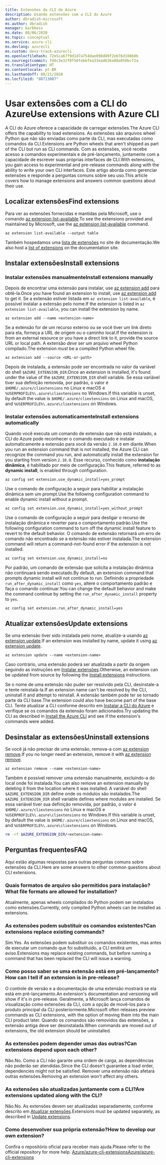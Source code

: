 ```yaml
---
title: Extensões da CLI do Azure
description: Usando extensões com a CLI do Azure
author: dbradish-microsoft
ms.author: dbradish
manager: barbkess
ms.date: 08/06/2020
ms.topic: conceptual
ms.service: azure-cli
ms.devlang: azurecli
ms.custom: devx-track-azurecli
ms.openlocfilehash: 72e5ca67f9d1d7a754dae098d89f2eb76d108b0b
ms.sourcegitcommit: fd8c3e32f0f50feb6fea33ead636a80a050bcf2a
ms.translationtype: HT
ms.contentlocale: pt-BR
ms.lasthandoff: 08/21/2020
ms.locfileid: "88713087"
---
```

# <a name="use-extensions-with-azure-cli"></a><span data-ttu-id="09a5e-103">Usar extensões com a CLI do Azure</span><span class="sxs-lookup"><span data-stu-id="09a5e-103">Use extensions with Azure CLI</span></span> 

<span data-ttu-id="09a5e-104">A CLI do Azure oferece a capacidade de carregar extensões.</span><span class="sxs-lookup"><span data-stu-id="09a5e-104">The Azure CLI offers the capability to load extensions.</span></span> <span data-ttu-id="09a5e-105">As extensões são arquivos wheel Python que não são enviadas como parte da CLI, mas executadas como comandos da CLI.</span><span class="sxs-lookup"><span data-stu-id="09a5e-105">Extensions are Python wheels that aren't shipped as part of the CLI but run as CLI commands.</span></span>
<span data-ttu-id="09a5e-106">Com as extensões, você recebe acesso a comandos experimentais e de pré-lançamento, juntamente com a capacidade de escrever suas próprias interfaces de CLI.</span><span class="sxs-lookup"><span data-stu-id="09a5e-106">With extensions, you gain access to experimental and pre-release commands along with the ability to write your own CLI interfaces.</span></span> <span data-ttu-id="09a5e-107">Este artigo aborda como gerenciar extensões e responde a perguntas comuns sobre seu uso.</span><span class="sxs-lookup"><span data-stu-id="09a5e-107">This article covers how to manage extensions and answers common questions about their use.</span></span>

## <a name="find-extensions"></a><span data-ttu-id="09a5e-108">Localizar extensões</span><span class="sxs-lookup"><span data-stu-id="09a5e-108">Find extensions</span></span>

<span data-ttu-id="09a5e-109">Para ver as extensões fornecidas e mantidas pela Microsoft, use o comando [az extension list-available](/cli/azure/extension#az-extension-list-available).</span><span class="sxs-lookup"><span data-stu-id="09a5e-109">To see the extensions provided and maintained by Microsoft, use the [az extension list-available](/cli/azure/extension#az-extension-list-available) command.</span></span>

```azurecli-interactive
az extension list-available --output table
```

<span data-ttu-id="09a5e-110">Também hospedamos uma [lista de extensões](azure-cli-extensions-list.md) no site de documentação.</span><span class="sxs-lookup"><span data-stu-id="09a5e-110">We also host a [list of extensions](azure-cli-extensions-list.md) on the documentation site.</span></span>

## <a name="install-extensions"></a><span data-ttu-id="09a5e-111">Instalar extensões</span><span class="sxs-lookup"><span data-stu-id="09a5e-111">Install extensions</span></span>

### <a name="install-extensions-manually"></a><span data-ttu-id="09a5e-112">Instalar extensões manualmente</span><span class="sxs-lookup"><span data-stu-id="09a5e-112">Install extensions manually</span></span>

<span data-ttu-id="09a5e-113">Depois de encontrar uma extensão para instalar, use [az extension add](https://docs.microsoft.com/cli/azure/extension#az-extension-add) para obtê-la.</span><span class="sxs-lookup"><span data-stu-id="09a5e-113">Once you have found an extension to install, use [az extension add](https://docs.microsoft.com/cli/azure/extension#az-extension-add) to get it.</span></span> <span data-ttu-id="09a5e-114">Se a extensão estiver listada em `az extension list-available`, é possível instalar a extensão pelo nome.</span><span class="sxs-lookup"><span data-stu-id="09a5e-114">If the extension is listed in `az extension list-available`, you can install the extension by name.</span></span>

```azurecli-interactive
az extension add --name <extension-name>
```

<span data-ttu-id="09a5e-115">Se a extensão for de um recurso externo ou se você tiver um link direto para ela, forneça a URL de origem ou o caminho local.</span><span class="sxs-lookup"><span data-stu-id="09a5e-115">If the extension is from an external resource or you have a direct link to it, provide the source URL or local path.</span></span> <span data-ttu-id="09a5e-116">A extensão _deve_ ser um arquivo wheel Python compilado.</span><span class="sxs-lookup"><span data-stu-id="09a5e-116">The extension _must_ be a compiled Python wheel file.</span></span>

```azurecli-interactive
az extension add --source <URL-or-path>
```

<span data-ttu-id="09a5e-117">Depois de instalada, a extensão pode ser encontrada no valor da variável do shell `$AZURE_EXTENSION_DIR`.</span><span class="sxs-lookup"><span data-stu-id="09a5e-117">Once an extension is installed, it's found under the value of the `$AZURE_EXTENSION_DIR` shell variable.</span></span> <span data-ttu-id="09a5e-118">Se essa variável tiver sua definição removida, por padrão, o valor é `$HOME/.azure/cliextensions` no Linux e macOS e `%USERPROFILE%\.azure\cliextensions` no Windows.</span><span class="sxs-lookup"><span data-stu-id="09a5e-118">If this variable is unset, by default the value is `$HOME/.azure/cliextensions` on Linux and macOS, and `%USERPROFILE%\.azure\cliextensions` on Windows.</span></span>

### <a name="install-extensions-automatically"></a><span data-ttu-id="09a5e-119">Instalar extensões automaticamente</span><span class="sxs-lookup"><span data-stu-id="09a5e-119">Install extensions automatically</span></span>

<span data-ttu-id="09a5e-120">Quando você executa um comando de extensão que não está instalado, a CLI do Azure pode reconhecer o comando executado e instalar automaticamente a extensão para você da versão `2.10.0` em diante.</span><span class="sxs-lookup"><span data-stu-id="09a5e-120">When you run an extension command that is not installed, the Azure CLI can recognize the command you run, and automatically install the extension for you starting from version `2.10.0`.</span></span> <span data-ttu-id="09a5e-121">Esse recurso, conhecido como **instalação dinâmica**, é habilitado por meio de configuração.</span><span class="sxs-lookup"><span data-stu-id="09a5e-121">This feature, referred to as **dynamic install**, is enabled through configuration.</span></span>
```azurecli-interactive
az config set extension.use_dynamic_install=yes_prompt
```

<span data-ttu-id="09a5e-122">Use o comando de configuração a seguir para habilitar a instalação dinâmica sem um prompt.</span><span class="sxs-lookup"><span data-stu-id="09a5e-122">Use the following configuration command to enable dynamic install without a prompt.</span></span>
```azurecli-interactive
az config set extension.use_dynamic_install=yes_without_prompt
```

<span data-ttu-id="09a5e-123">Use o comando de configuração a seguir para desligar o recurso de instalação dinâmica e reverter para o comportamento padrão.</span><span class="sxs-lookup"><span data-stu-id="09a5e-123">Use the following configuration command to turn off the dynamic install feature to revert to the default behavior.</span></span> <span data-ttu-id="09a5e-124">O comando de extensão retornará um erro de comando não encontrado se a extensão não estiver instalada.</span><span class="sxs-lookup"><span data-stu-id="09a5e-124">The extension command will return a command-not-found error if the extension is not installed.</span></span>
```azurecli-interactive
az config set extension.use_dynamic_install=no
```

<span data-ttu-id="09a5e-125">Por padrão, um comando de extensão que solicita a instalação dinâmica não continuará sendo executado.</span><span class="sxs-lookup"><span data-stu-id="09a5e-125">By default, an extension command that prompts dynamic install will not continue to run.</span></span> <span data-ttu-id="09a5e-126">Definindo a propriedade `run_after_dynamic_install` como `yes`, altere o comportamento padrão e faça o comando continuar.</span><span class="sxs-lookup"><span data-stu-id="09a5e-126">You can change the default behavior and make the command continue by setting the `run_after_dynamic_install` property to `yes`.</span></span>
```azurecli-interactive
az config set extension.run_after_dynamic_install=yes
```

## <a name="update-extensions"></a><span data-ttu-id="09a5e-127">Atualizar extensões</span><span class="sxs-lookup"><span data-stu-id="09a5e-127">Update extensions</span></span>

<span data-ttu-id="09a5e-128">Se uma extensão tiver sido instalada pelo nome, atualize-a usando [az extension update](https://docs.microsoft.com/cli/azure/extension#az-extension-update).</span><span class="sxs-lookup"><span data-stu-id="09a5e-128">If an extension was installed by name, update it using [az extension update](https://docs.microsoft.com/cli/azure/extension#az-extension-update).</span></span>

```azurecli-interactive
az extension update --name <extension-name>
```

<span data-ttu-id="09a5e-129">Caso contrário, uma extensão poderá ser atualizada a partir da origem seguindo as instruções em [Instalar extensões](#install-extensions).</span><span class="sxs-lookup"><span data-stu-id="09a5e-129">Otherwise, an extension can be updated from source by following the [Install extensions](#install-extensions) instructions.</span></span>

<span data-ttu-id="09a5e-130">Se o nome de uma extensão não puder ser resolvido pela CLI, desinstale-a e tente reinstalá-la.</span><span class="sxs-lookup"><span data-stu-id="09a5e-130">If an extension name can't be resolved by the CLI, uninstall it and attempt to reinstall.</span></span> <span data-ttu-id="09a5e-131">A extensão também pode ter se tornado parte da CLI base.</span><span class="sxs-lookup"><span data-stu-id="09a5e-131">The extension could also have become part of the base CLI.</span></span>
<span data-ttu-id="09a5e-132">Tente atualizar a CLI conforme descrito em [Instalar a CLI do Azure](install-azure-cli.md) e verifique se os comandos da extensão foram adicionados.</span><span class="sxs-lookup"><span data-stu-id="09a5e-132">Try updating the CLI as described in [Install the Azure CLI](install-azure-cli.md) and see if the extension's commands were added.</span></span>

## <a name="uninstall-extensions"></a><span data-ttu-id="09a5e-133">Desinstalar as extensões</span><span class="sxs-lookup"><span data-stu-id="09a5e-133">Uninstall extensions</span></span>

<span data-ttu-id="09a5e-134">Se você já não precisar de uma extensão, remova-a com [az extension remove](https://docs.microsoft.com/cli/azure/extension#az-extension-remove).</span><span class="sxs-lookup"><span data-stu-id="09a5e-134">If you no longer need an extension, remove it with [az extension remove](https://docs.microsoft.com/cli/azure/extension#az-extension-remove).</span></span>

```azurecli-interactive
az extension remove --name <extension-name>
```

<span data-ttu-id="09a5e-135">Também é possível remover uma extensão manualmente, excluindo-a do local onde foi instalada.</span><span class="sxs-lookup"><span data-stu-id="09a5e-135">You can also remove an extension manually by deleting it from the location where it was installed.</span></span> <span data-ttu-id="09a5e-136">A variável do shell `$AZURE_EXTENSION_DIR` define onde os módulos são instalados.</span><span class="sxs-lookup"><span data-stu-id="09a5e-136">The `$AZURE_EXTENSION_DIR` shell variable defines where modules are installed.</span></span>
<span data-ttu-id="09a5e-137">Se essa variável tiver sua definição removida, por padrão, o valor é `$HOME/.azure/cliextensions` no Linux e macOS e `%USERPROFILE%\.azure\cliextensions` no Windows.</span><span class="sxs-lookup"><span data-stu-id="09a5e-137">If this variable is unset, by default the value is `$HOME/.azure/cliextensions` on Linux and macOS, and `%USERPROFILE%\.azure\cliextensions` on Windows.</span></span>

```bash
rm -rf $AZURE_EXTENSION_DIR/<extension-name>
```

## <a name="faq"></a><span data-ttu-id="09a5e-138">Perguntas frequentes</span><span class="sxs-lookup"><span data-stu-id="09a5e-138">FAQ</span></span>

<span data-ttu-id="09a5e-139">Aqui estão algumas respostas para outras perguntas comuns sobre extensões da CLI.</span><span class="sxs-lookup"><span data-stu-id="09a5e-139">Here are some answers to other common questions about CLI extensions.</span></span>

### <a name="what-file-formats-are-allowed-for-installation"></a><span data-ttu-id="09a5e-140">Quais formatos de arquivo são permitidos para instalação?</span><span class="sxs-lookup"><span data-stu-id="09a5e-140">What file formats are allowed for installation?</span></span>

<span data-ttu-id="09a5e-141">Atualmente, apenas wheels compilados do Python podem ser instalados como extensões.</span><span class="sxs-lookup"><span data-stu-id="09a5e-141">Currently, only compiled Python wheels can be installed as extensions.</span></span>

### <a name="can-extensions-replace-existing-commands"></a><span data-ttu-id="09a5e-142">As extensões podem substituir os comandos existentes?</span><span class="sxs-lookup"><span data-stu-id="09a5e-142">Can extensions replace existing commands?</span></span>

<span data-ttu-id="09a5e-143">Sim.</span><span class="sxs-lookup"><span data-stu-id="09a5e-143">Yes.</span></span> <span data-ttu-id="09a5e-144">As extensões podem substituir os comandos existentes, mas antes de executar um comando que foi substituído, a CLI emitirá um aviso.</span><span class="sxs-lookup"><span data-stu-id="09a5e-144">Extensions may replace existing commands, but before running a command that has been replaced the CLI will issue a warning.</span></span>

### <a name="how-can-i-tell-if-an-extension-is-in-pre-release"></a><span data-ttu-id="09a5e-145">Como posso saber se uma extensão está em pré-lançamento?</span><span class="sxs-lookup"><span data-stu-id="09a5e-145">How can I tell if an extension is in pre-release?</span></span>

<span data-ttu-id="09a5e-146">O controle de versão e a documentação de uma extensão mostrará se ela está em pré-lançamento.</span><span class="sxs-lookup"><span data-stu-id="09a5e-146">An extension's documentation and versioning will show if it's in pre-release.</span></span> <span data-ttu-id="09a5e-147">Geralmente, a Microsoft lança comandos de visualização como extensões da CLI, com a opção de movê-los para o produto principal da CLI posteriormente.</span><span class="sxs-lookup"><span data-stu-id="09a5e-147">Microsoft often releases preview commands as CLI extensions, with the option of moving them into the main CLI product later.</span></span> <span data-ttu-id="09a5e-148">Quando os comandos são removidos das extensões, a extensão antiga deve ser desinstalada.</span><span class="sxs-lookup"><span data-stu-id="09a5e-148">When commands are moved out of extensions, the old extension should be uninstalled.</span></span> 

### <a name="can-extensions-depend-upon-each-other"></a><span data-ttu-id="09a5e-149">As extensões podem depender umas das outras?</span><span class="sxs-lookup"><span data-stu-id="09a5e-149">Can extensions depend upon each other?</span></span>

<span data-ttu-id="09a5e-150">Não.</span><span class="sxs-lookup"><span data-stu-id="09a5e-150">No.</span></span> <span data-ttu-id="09a5e-151">Como a CLI não garante uma ordem de carga, as dependências não poderão ser atendidas.</span><span class="sxs-lookup"><span data-stu-id="09a5e-151">Since the CLI doesn't guarantee a load order, dependencies might not be satisfied.</span></span> <span data-ttu-id="09a5e-152">Remover uma extensão não afetará outras extensões.</span><span class="sxs-lookup"><span data-stu-id="09a5e-152">Removing an extension won't affect any others.</span></span>

### <a name="are-extensions-updated-along-with-the-cli"></a><span data-ttu-id="09a5e-153">As extensões são atualizadas juntamente com a CLI?</span><span class="sxs-lookup"><span data-stu-id="09a5e-153">Are extensions updated along with the CLI?</span></span>

<span data-ttu-id="09a5e-154">Não.</span><span class="sxs-lookup"><span data-stu-id="09a5e-154">No.</span></span> <span data-ttu-id="09a5e-155">As extensões devem ser atualizadas separadamente, conforme descrito em [Atualizar extensões](#update-extensions).</span><span class="sxs-lookup"><span data-stu-id="09a5e-155">Extensions must be updated separately, as described in [Update extensions](#update-extensions).</span></span>

### <a name="how-to-develop-our-own-extension"></a><span data-ttu-id="09a5e-156">Como desenvolver sua própria extensão?</span><span class="sxs-lookup"><span data-stu-id="09a5e-156">How to develop our own extension?</span></span>
<span data-ttu-id="09a5e-157">Confira o repositório oficial para receber mais ajuda.</span><span class="sxs-lookup"><span data-stu-id="09a5e-157">Please refer to the official repository for more help.</span></span> [<span data-ttu-id="09a5e-158">Azure/azure-cli-extensions</span><span class="sxs-lookup"><span data-stu-id="09a5e-158">Azure/azure-cli-extensions</span></span>](https://github.com/Azure/azure-cli/tree/master/doc/extensions)
